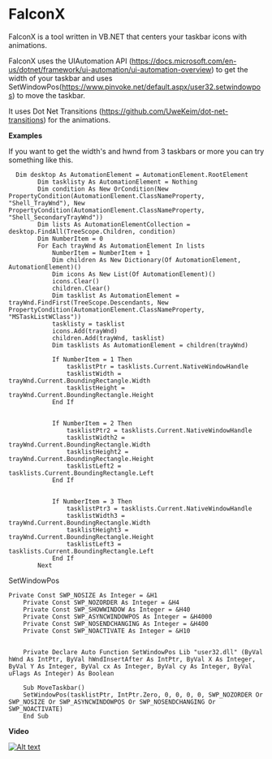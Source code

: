 # FalconX
FalconX is a tool written in VB.NET that centers your taskbar icons with animations.

FalconX uses the UIAutomation API (https://docs.microsoft.com/en-us/dotnet/framework/ui-automation/ui-automation-overview)
to get the width of your taskbar and uses SetWindowPos(https://www.pinvoke.net/default.aspx/user32.setwindowpos) to move the taskbar.

It uses Dot Net Transitions (https://github.com/UweKeim/dot-net-transitions) for the animations.




**Examples**

If you want to get the width's and hwnd from 3 taskbars or more you can try something like this.

```vb.net
  Dim desktop As AutomationElement = AutomationElement.RootElement
        Dim tasklisty As AutomationElement = Nothing
        Dim condition As New OrCondition(New PropertyCondition(AutomationElement.ClassNameProperty, "Shell_TrayWnd"), New   PropertyCondition(AutomationElement.ClassNameProperty, "Shell_SecondaryTrayWnd"))
        Dim lists As AutomationElementCollection = desktop.FindAll(TreeScope.Children, condition)
        Dim NumberItem = 0
        For Each trayWnd As AutomationElement In lists
            NumberItem = NumberItem + 1
            Dim children As New Dictionary(Of AutomationElement, AutomationElement)()
            Dim icons As New List(Of AutomationElement)()
            icons.Clear()
            children.Clear()
            Dim tasklist As AutomationElement = trayWnd.FindFirst(TreeScope.Descendants, New      PropertyCondition(AutomationElement.ClassNameProperty, "MSTaskListWClass"))
            tasklisty = tasklist
            icons.Add(trayWnd)
            children.Add(trayWnd, tasklist)
            Dim tasklists As AutomationElement = children(trayWnd)

            If NumberItem = 1 Then
                tasklistPtr = tasklists.Current.NativeWindowHandle
                tasklistWidth = trayWnd.Current.BoundingRectangle.Width
                tasklistHeight = trayWnd.Current.BoundingRectangle.Height
            End If


            If NumberItem = 2 Then
                tasklistPtr2 = tasklists.Current.NativeWindowHandle
                tasklistWidth2 = trayWnd.Current.BoundingRectangle.Width
                tasklistHeight2 = trayWnd.Current.BoundingRectangle.Height
                tasklistLeft2 = tasklists.Current.BoundingRectangle.Left
            End If


            If NumberItem = 3 Then
                tasklistPtr3 = tasklists.Current.NativeWindowHandle
                tasklistWidth3 = trayWnd.Current.BoundingRectangle.Width
                tasklistHeight3 = trayWnd.Current.BoundingRectangle.Height
                tasklistLeft3 = tasklists.Current.BoundingRectangle.Left
            End If
        Next
```

SetWindowPos

```vb.net
Private Const SWP_NOSIZE As Integer = &H1
    Private Const SWP_NOZORDER As Integer = &H4
    Private Const SWP_SHOWWINDOW As Integer = &H40
    Private Const SWP_ASYNCWINDOWPOS As Integer = &H4000
    Private Const SWP_NOSENDCHANGING As Integer = &H400
    Private Const SWP_NOACTIVATE As Integer = &H10


    Private Declare Auto Function SetWindowPos Lib "user32.dll" (ByVal hWnd As IntPtr, ByVal hWndInsertAfter As IntPtr, ByVal X As Integer, ByVal Y As Integer, ByVal cx As Integer, ByVal cy As Integer, ByVal uFlags As Integer) As Boolean
    
    Sub MoveTaskbar()
    SetWindowPos(tasklistPtr, IntPtr.Zero, 0, 0, 0, 0, SWP_NOZORDER Or SWP_NOSIZE Or SWP_ASYNCWINDOWPOS Or SWP_NOSENDCHANGING Or SWP_NOACTIVATE)
    End Sub
```

**Video**

[![Alt text](https://img.youtube.com/vi/H07adcIXg7s/0.jpg)](https://www.youtube.com/watch?v=H07adcIXg7s)
